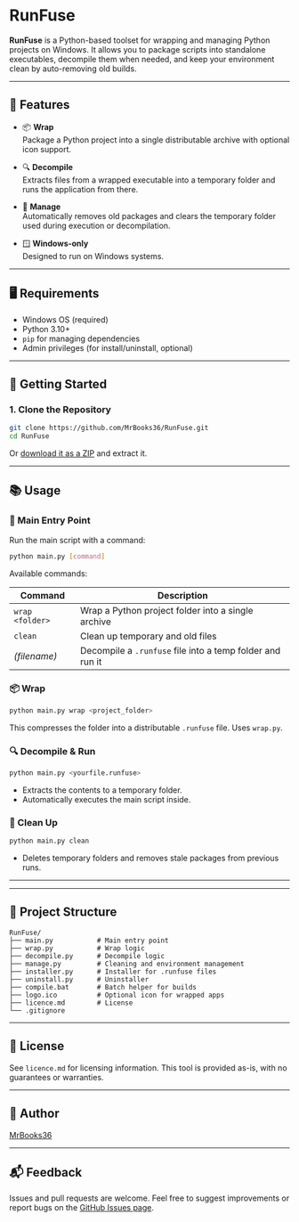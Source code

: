 # RunFuse

**RunFuse** is a Python-based toolset for wrapping and managing Python projects on Windows. It allows you to package scripts into standalone executables, decompile them when needed, and keep your environment clean by auto-removing old builds.

---

## 🔧 Features

- 📦 **Wrap**  
  Package a Python project into a single distributable archive with optional icon support.

- 🔍 **Decompile**  
  Extracts files from a wrapped executable into a temporary folder and runs the application from there.

- 🧹 **Manage**  
  Automatically removes old packages and clears the temporary folder used during execution or decompilation.

- 🪟 **Windows-only**  
  Designed to run on Windows systems.

---

## 🖥️ Requirements

- Windows OS (required)
- Python 3.10+
- `pip` for managing dependencies
- Admin privileges (for install/uninstall, optional)

---

## 🚀 Getting Started

### 1. Clone the Repository

```bash
git clone https://github.com/MrBooks36/RunFuse.git
cd RunFuse
```

Or [download it as a ZIP](https://github.com/MrBooks36/RunFuse/archive/refs/heads/main.zip) and extract it.

---

## 📚 Usage

### 🔧 Main Entry Point

Run the main script with a command:

```bash
python main.py [command]
```

Available commands:

| Command        | Description                                                |
|----------------|------------------------------------------------------------|
| `wrap <folder>`| Wrap a Python project folder into a single archive         |
| `clean`        | Clean up temporary and old files                           |
| *(filename)*   | Decompile a `.runfuse` file into a temp folder and run it  |

### 📦 Wrap

```bash
python main.py wrap <project_folder>
```

This compresses the folder into a distributable `.runfuse` file. Uses `wrap.py`.

### 🔍 Decompile & Run

```bash
python main.py <yourfile.runfuse>
```

- Extracts the contents to a temporary folder.
- Automatically executes the main script inside.

### 🧹 Clean Up

```bash
python main.py clean
```

- Deletes temporary folders and removes stale packages from previous runs.

---


---

## 📁 Project Structure

```
RunFuse/
├── main.py           # Main entry point
├── wrap.py           # Wrap logic
├── decompile.py      # Decompile logic
├── manage.py         # Cleaning and environment management
├── installer.py      # Installer for .runfuse files
├── uninstall.py      # Uninstaller
├── compile.bat       # Batch helper for builds
├── logo.ico          # Optional icon for wrapped apps
├── licence.md        # License
└── .gitignore
```

---

## 📄 License

See `licence.md` for licensing information. This tool is provided as-is, with no guarantees or warranties.

---

## 👤 Author

[MrBooks36](https://github.com/MrBooks36)

---

## 📬 Feedback

Issues and pull requests are welcome. Feel free to suggest improvements or report bugs on the [GitHub Issues page](https://github.com/MrBooks36/RunFuse/issues).
